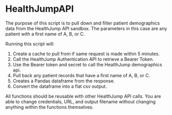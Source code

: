 # HealthJumpAPI

The purpose of this script is to pull down and filter patient demographics data from the HealthJump API sandbox. The parameters in this case are any patient with a first name of A, B, or C.

Running this script will:
1. Create a cache to pull from if same request is made within 5 minutes.
2. Call the HealthJump Authentication API to retrieve a Bearer Token.
3. Use the Bearer token and secret to call the HealthJump demographics api.
4. Pull back any patient records that have a first name of A, B, or C. 
5. Creates a Pandas dataframe from the response.
6. Convert the dataframe into a flat csv output. 

All functions should be reusable with other HealthJump API calls. You are able to change credentials, URL, and output filename without changing anything within the functions themselves. 
